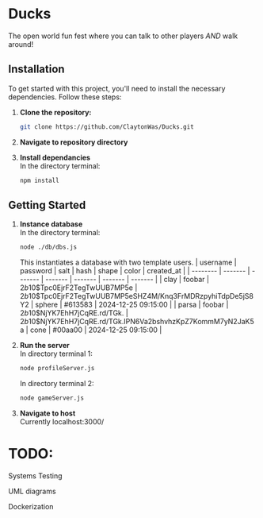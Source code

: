 # Ducks
The open world fun fest where you can talk to other players *AND* walk around!

## Installation
To get started with this project, you'll need to install the necessary dependencies. Follow these steps:

1. **Clone the repository:**
   ```bash
   git clone https://github.com/ClaytonWas/Ducks.git
   ```

2. **Navigate to repository directory**

3. **Install dependancies** <br />
    In the directory terminal:
    ```bash
    npm install
    ```

## Getting Started

1. **Instance database** <br />
    In the directory terminal:
    ```bash
    node ./db/dbs.js
    ```
    This instantiates a database with two template users.
    | username    | password | salt | hash | shape | color | created_at |
    | -------- | ------- | ------- | ------- | ------- | ------- | ------- | 
    | clay  | foobar    | $2b$10$Tpc0EjrF2TegTwUUB7MP5e | $2b$10$Tpc0EjrF2TegTwUUB7MP5eSHZ4M/Knq3FrMDRzpyhiTdpDe5jS8Y2 | sphere | #613583 | 2024-12-25 09:15:00 |
    | parsa | foobar     | $2b$10$NjYK7EhH7jCqRE.rd/TGk. | $2b$10$NjYK7EhH7jCqRE.rd/TGk.IPN6Va2bshvhzKpZ7KommM7yN2JaK5a | cone | #00aa00 | 2024-12-25 09:15:00 |


2. **Run the server** <br />
    In directory terminal 1:
    ```bash
    node profileServer.js
    ```
    In directory terminal 2:
    ```bash
    node gameServer.js
    ```

3. **Navigate to host** <br /> 
    Currently localhost:3000/



# TODO:
Systems Testing

UML diagrams

Dockerization